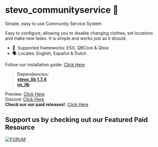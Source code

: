 # stevo_communityservice 🧹
Simple, easy to use Community Service System

Easy to configure, allowing you to disable changing clothes, set locations and make new tasks. It is simple and works just as it should.
﻿
- :bank: ﻿﻿﻿ Supported frameworks: ESX, QBCore & Qbox
- :speaking_head:  Locales: English, Español & Dutch

Follow our installation guide: [Click Here](https://docs.stevoscripts.com/free-scripts/stevo_communityservice)
﻿
> **Dependencies:**
> <br>
> **[stevo_lib 1.7.4](https://github.com/stevoscriptsteam/stevo_lib/releases/tag/1.7.4)**
> <br>
> **[ox_lib](https://github.com/overextended/ox_lib/releases/tag/v3.24.0)**

Preview: [Click Here](https://www.youtube.com/watch?v=aYWzjnSFW0I)
<br>
Discord: [Click Here](https://discord.gg/stevoscripts)
<br>
**Check our our paid releases!**: [Click Here](https://store.stevoscripts.com/)

## Support us by checking out our Featured Paid Resource 
[![FORUM](https://github.com/user-attachments/assets/64ea1a30-f5f3-40bb-9ba0-7e309ff67d90)](https://store.stevoscripts.com/package/6448032)
